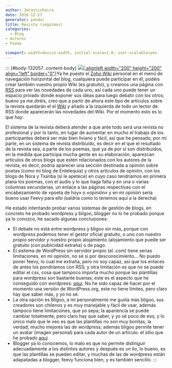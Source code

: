```yaml
---
author: Jmcastinheira
date: 2016-12-27
generator: pandoc
title: Revista (seguimos)
categories:
  - Blog
- Autores
- Poema

viewport: width=device-width, initial-scale=1.0, user-scalable=yes
---
```




::: {#body-132057 .content-body}
[![](http://escritores.files.wordpress.com/2007/06/foto-revista-internet.jpg){.alignleft
width="200" height="200" align="left"
border="0"}](http://escritores.files.wordpress.com/2007/06/foto-revista-internet.jpg)Ya
he puesto el [Zoho
Wiki](http://wiki.zoho.com/jsp/wikilogin.jsp?serviceurl=%2Fregister.do)
personal en el menú de navegación horizontal del blog, cualquiera puede
participar en él, podéis crear también vuestro propio Wiki (es
gratuíto), y creamos una página con
[RSS](http://es.wikipedia.org/wiki/RSS) para ver las novedades de cada
uno, así cada uno puede tener un espacio privado donde exponer sus ideas
para luego debatir con los otros; bueno ya me diréis, creo que a partir
de ahora este tipo de artículos sobre la revista quedarán el el
[Wiki](http://auluses.wiki.zoho.com/) y añado a la izquierda de todo un
lector de RSS donde aparecerán las novedades del Wiki. Por el momento
esto es lo que hay:

El sistema de la revista deberá atender a que ante todo será una revista
no profesional y por lo tanto, en lugar de aumentar en mucho el trabajo
de los participantes deberá ser más bien liviano y fácil, así que he
pensado, por mi parte, en un sistema de revista distribuido, es decir en
el que el resultado de la revista sea, a parte de los poemas, que ya de
por sí son distribuidos, en la medida que participa mucha gente en su
elaboración, aparezcan artículos de otros blogs que estén relacionados
con los autores de la revista, es decir, podría aparecer una sección
destinada a opinión sobre poetas (como mi blog de Entelequia) y otros
artículos de opinión, con los blogs de Nora y Txanba (si le apetece) en
cuyo caso tendríamos en primera plana los poemas, con el audio y lo que
haga falta y en una o varias columnas secundarias, un enlace a las
páginas respectivas con el encabezamiento de «poeta de hoy» o «opinión»
y en mi opinión sería bueno usar Feevy para ello (saldría como lo
tenemos aquí a la derecha)

He estado intentando probar varios sistemas de gestión de blogs, en
concreto he probado wordpress y bligoo, blogger no lo he probado porque
ya lo conozco, he sacado algunas conclusiones:

-   El debate no está entre wordpress y bligoo sin más, porque con
    wordpress podemos tener el gestor oficial gratuito, o uno con
    nuestro propio servidor y nuestro propio alojamiento (alojamiento
    que puede ser gratuito (con publicidad extraña) o de pago.
-   El sistema de WordPress sin servidor propio (el .com) tiene serias
    limitaciones, en mi opinión, no sé si por desconocimiento... No
    puedo poner feevy, lo cual me extraña, pero no soy capaz, así que
    los enlaces de antes los pondríamos con RSS; y otra limitación es
    que no se puede editar el css, cosa que tampoco importa mucho porque
    las plantillas para wordpress son bastante buenas; este es el
    aspecto que he conseguido con wordpress:
    [aqui](http://jmcastinneira.wordpress.com/). No he sido capaz de
    hacer por el momento una versión de WordPress.org, este no tiene
    límites, pero claro hay que saber más, y yo no sé.
-   La otra opción es Bligoo, a mi personalmente me gusta más bligoo,
    sus creadores son chilenos y es muy manejable y fácil de usar,
    además tampoco tiene limitaciones, que yo sepa; la apariencia se
    puede cambiar totalmente, pero claro hay que saber, y yo sé poco de
    eso, y lo único malo que le veo es que las plantillas no son muy
    bonitas, la verdad; mucho mejores las de wordpress; además bligoo
    permite tener un avatar (imagen personal) para cada autor de un
    artículo. el sitio que he probado
    [aqui](http://ipoesia.bligoo.com/content)
-   Blogger ya lo conocemos, lo malo es que no permite distinguir
    adecuadamente a los distintos autores y después es un lio, lo bueno,
    es que las plantillas se pueden editar, y muchas de las de wordpress
    están adapatadas a blogger, feevy funciona bien, y es también
    sencillo.
:::
